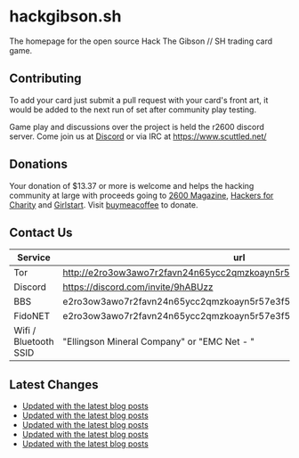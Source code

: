 # hackgibson.sh
The homepage for the open source Hack The Gibson // SH trading card game.


## Contributing

To add your card just submit a pull request with your card's front art, it would be added to the next run of set after community play testing.

Game play and discussions over the project is held the r2600 discord server. Come join us at [Discord](https://discord.com/invite/9hABUzz) or via IRC at https://www.scuttled.net/


## Donations

Your donation of $13.37 or more is welcome and helps the hacking community at large with proceeds going to [2600 Magazine](https://2600.com/), [Hackers for Charity](https://hackersforcharity.org) and [Girlstart](https://girlstart.org).  Visit [buymeacoffee](https://www.buymeacoffee.com/hackgibson.sh) to donate.


## Contact Us

Service | url
-|-
Tor | http://e2ro3ow3awo7r2favn24n65ycc2qmzkoayn5r57e3f56nvjwdcgg32ad.onion
Discord | https://discord.com/invite/9hABUzz
BBS | e2ro3ow3awo7r2favn24n65ycc2qmzkoayn5r57e3f56nvjwdcgg32ad.onion:23
FidoNET | e2ro3ow3awo7r2favn24n65ycc2qmzkoayn5r57e3f56nvjwdcgg32ad.onion:24554
Wifi / Bluetooth SSID | "Ellingson Mineral Company" or "EMC Net - <fidonet address>"

## Latest Changes
<!-- BLOG-POST-LIST:START -->
- [Updated with the latest blog posts](https://github.com/DFW2600/hackgibson.sh/commit/39a42fe3ee6c8652f25061be9c8fe66ca2a03442)
- [Updated with the latest blog posts](https://github.com/DFW2600/hackgibson.sh/commit/34deed536c6c99b3c651af9e3276a80e57691f05)
- [Updated with the latest blog posts](https://github.com/DFW2600/hackgibson.sh/commit/2e8d1f1b4aba80d2b4f731df75a51219e5500c27)
- [Updated with the latest blog posts](https://github.com/DFW2600/hackgibson.sh/commit/30f5ebc28d1ebeba0714f262c2c3435942fb845c)
- [Updated with the latest blog posts](https://github.com/DFW2600/hackgibson.sh/commit/599c1fcd0599409d267161a3bf431b1fadcb1c1f)
<!-- BLOG-POST-LIST:END -->

